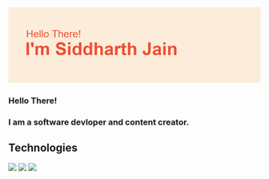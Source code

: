 <!---![](1.png)--->
![](2.png)
<!---![](3.png)
![](4.png)
![](5.png)--->
<p align='center'>
<h3>Hello There!<h3>
 <h3>I am a software devloper and content creator.<h3>
</p>

## Technologies
![](https://img.shields.io/badge/Code-Python-%23ee4e34?style=plastic&logo=python)
![](https://img.shields.io/badge/Code-JavaScript-%23ee4e34?style=plastic&logo=javascript)
![](https://img.shields.io/badge/Code-HTML-%23ee4e34?style=plastic&logo=html5)
